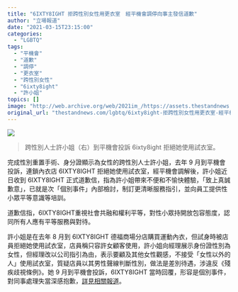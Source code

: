 ```yaml
---
title: "6IXTY8IGHT 拒跨性別女性用更衣室　經平機會調停向事主發信道歉"
author: "立場報道"
date: "2021-03-15T23:15:00"
categories:
  - "LGBTQ"
tags:
  - "平機會"
  - "道歉"
  - "調停"
  - "更衣室"
  - "跨性別女性"
  - "6ixty8ight"
  - "許小姐"
topics: []
image: "http://web.archive.org/web/2021im_/https://assets.thestandnews.com/media/photos/20200925-34_Ps6Sg_jOvvdO7.png"
original_url: "thestandnews.com/lgbtq/6ixty8ight-拒跨性別女性用更衣室-經平機會調停向事主發信道歉"
---
```

![](http://web.archive.org/web/2021im_/https://assets.thestandnews.com/media/photos/20200925-34_Ps6Sg_jOvvdO7.png)
> 跨性別人士許小姐（右）到平機會投訴 6ixty8ight 拒絕她使用試衣室。

完成性別重置手術、身分證顯示為女性的跨性別人士許小姐，去年 9 月到平機會投訴，連鎖內衣店 6IXTY8IGHT 拒絕她使用試衣室，經平機會調解後，許小姐近日收到 6IXTY8IGHT 正式道歉信，指為許小姐帶來不便和不愉快體驗，「致上真誠歉意」，已就是次「個別事件」內部檢討，制訂更清晰服務指引，並向員工提供性小眾平等意識等培訓。

道歉信指，6IXTY8IGHT重視社會共融和權利平等，對性小眾持開放包容態度，認同所有人應有平等服務與對待。

許小姐是在去年 8 月到 6IXTY8IGHT 德福商場分店購買運動內衣，但試身時被店員拒絕她使用試衣室，店員稱只容許女顧客使用，許小姐向經理展示身份證性別為女性，但經理改以公司指引為由，表示要顧及其他女性觀感，不接受「女性以外的人」使用試衣室，質疑店員以其男性聲線判斷性別，做法是差別待遇，涉違反《殘疾歧視條例》。她 9 月到平機會投訴，6IXTY8IGHT 當時回覆，形容是個別事件，對同事處理失當深感抱歉，[詳見相關報道](../../society/%E8%B7%A8%E6%80%A7%E5%88%A5%E4%BA%BA%E5%A3%AB%E8%A9%A6%E7%A9%BF%E9%81%8B%E5%8B%95%E5%85%A7%E8%A1%A3%E8%A2%AB%E6%8B%92-%E5%BA%97%E5%93%A1%E7%A8%B1-%E9%9C%80%E9%A1%A7%E5%8F%8A%E5%85%B6%E4%BB%96%E5%A5%B3%E6%80%A7%E8%A7%80%E6%84%9F-6ixty8ight-%E9%81%93%E6%AD%89%E8%AA%8D%E5%93%A1%E5%B7%A5%E8%99%95%E7%90%86%E5%A4%B1%E7%95%B6/)。